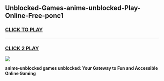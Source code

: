 
## Unblocked-Games-anime-unblocked-Play-Online-Free-ponc1
<h3>
<a href="https://premium76.site?title=anime-unblocked&ref=26A">CLICK TO PLAY</a></h3>
<hr>

<h3>
<a href="https://premium76.site?title=anime-unblocked&ref=26A">CLICK 2 PLAY</a>
  
</h3>

<a href="https://premium76.site?title=anime-unblocked&ref=26A"><img src="https://clearcache.store/games.png"></a>


**anime-unblocked games unblocked: Your Gateway to Fun and Accessible Online Gaming**
